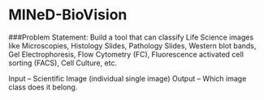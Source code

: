 # MINeD-BioVision

###Problem Statement: 
Build a tool that can classify Life Science images like Microscopies, Histology Slides, Pathology Slides, Western blot
bands, Gel Electrophoresis, Flow Cytometry (FC), Fluorescence activated cell sorting (FACS), Cell Culture, etc.

Input – Scientific Image (individual single image)
Output – Which image class does it belong.

